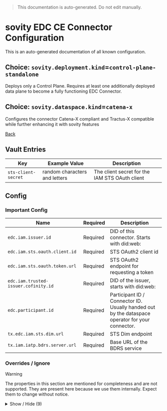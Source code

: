 > This documentation is auto-generated. Do not edit manually.

# sovity EDC CE Connector Configuration

This is an auto-generated documentation of all known configuration.

## Choice: `sovity.deployment.kind`=`control-plane-standalone`

Deploys only a Control Plane. Requires at least one additionally deployed data plane to become a fully functioning EDC Connector.

## Choice: `sovity.dataspace.kind`=`catena-x`

Configures the connector Catena-X compliant and Tractus-X compatible while further enhancing it with sovity features

[Back](../README.md)

## Vault Entries

| Key                 | Example Value                 | Description                                    |
|---------------------|-------------------------------|------------------------------------------------|
| `sts-client-secret` | random characters and letters | The client secret for the IAM STS OAuth client |


## Config

### Important Config

| Name                                 | Required | Description                                                                                     |
|--------------------------------------|----------|-------------------------------------------------------------------------------------------------|
| `edc.iam.issuer.id`                  | Required | DID of this connector. Starts with did:web:                                                     |
| `edc.iam.sts.oauth.client.id`        | Required | STS OAuth2 client id                                                                            |
| `edc.iam.sts.oauth.token.url`        | Required | STS OAuth2 endpoint for requesting a token                                                      |
| `edc.iam.trusted-issuer.cofinity.id` | Required | DID of the issuer, starts with did:web:                                                         |
| `edc.participant.id`                 | Required | Participant ID / Connector ID. Usually handed out by the dataspace operator for your connector. |
| `tx.edc.iam.sts.dim.url`             | Required | STS Dim endpoint                                                                                |
| `tx.iam.iatp.bdrs.server.url`        | Required | Base URL of the BDRS service                                                                    |


### Overrides / Ignore

> [!WARNING]
> The properties in this section are mentioned for completeness and are not supported.
> They are present here because we use them internally.
> Expect them to change without notice.

<details><summary>Show / Hide (9)</summary>

| Name                                                           | Required                                       | Description                                                                                                                                                                                                                                                                                                                                                                                                                                                                                                                   |
|----------------------------------------------------------------|------------------------------------------------|-------------------------------------------------------------------------------------------------------------------------------------------------------------------------------------------------------------------------------------------------------------------------------------------------------------------------------------------------------------------------------------------------------------------------------------------------------------------------------------------------------------------------------|
| `edc.iam.sts.oauth.client.secret.alias`                        | Defaults to `sts-client-secret`                | Vault alias for the STS oauth client secret                                                                                                                                                                                                                                                                                                                                                                                                                                                                                   |
| `sovity.edc.ui.features.add.BUSINESS_PARTNER_GROUP_MANAGEMENT` | Defaults to `true`                             | Filled out wildcard property `sovity.edc.ui.features.add.*` with value `BUSINESS_PARTNER_GROUP_MANAGEMENT`. Set to `true` to individually enable the given EDC UI Feature. Not all given available values are supported by the Community Edition.<br><br>Available values for the asterisk:<br> * `CONNECTOR_LIMITS`<br> * `OPEN_SOURCE_MARKETING`<br> * `EE_BASIC_MARKETING`<br> * `CATENA_POLICIES`<br> * `SOVITY_POLICIES`<br> * `SPHINX_POLICIES`<br> * `SPHINX_ASSET_METADATA`<br> * `BUSINESS_PARTNER_GROUP_MANAGEMENT` |
| `sovity.edc.ui.features.add.CATENA_POLICIES`                   | Defaults to `true`                             | Filled out wildcard property `sovity.edc.ui.features.add.*` with value `CATENA_POLICIES`. Set to `true` to individually enable the given EDC UI Feature. Not all given available values are supported by the Community Edition.<br><br>Available values for the asterisk:<br> * `CONNECTOR_LIMITS`<br> * `OPEN_SOURCE_MARKETING`<br> * `EE_BASIC_MARKETING`<br> * `CATENA_POLICIES`<br> * `SOVITY_POLICIES`<br> * `SPHINX_POLICIES`<br> * `SPHINX_ASSET_METADATA`<br> * `BUSINESS_PARTNER_GROUP_MANAGEMENT`                   |
| `tx.edc.iam.iatp.default-scopes.governance.alias`              | Defaults to `org.eclipse.tractusx.vc.type`     | The alias of the scope 'governance'                                                                                                                                                                                                                                                                                                                                                                                                                                                                                           |
| `tx.edc.iam.iatp.default-scopes.governance.operation`          | Defaults to `read`                             | The operation of the scope 'governance' e.g. 'read'                                                                                                                                                                                                                                                                                                                                                                                                                                                                           |
| `tx.edc.iam.iatp.default-scopes.governance.type`               | Defaults to `DataExchangeGovernanceCredential` | The credential type of the scope 'governance'                                                                                                                                                                                                                                                                                                                                                                                                                                                                                 |
| `tx.edc.iam.iatp.default-scopes.membership.alias`              | Defaults to `org.eclipse.tractusx.vc.type`     | The alias of the scope 'membership'                                                                                                                                                                                                                                                                                                                                                                                                                                                                                           |
| `tx.edc.iam.iatp.default-scopes.membership.operation`          | Defaults to `read`                             | The operation of the scope 'membership' e.g. 'read'                                                                                                                                                                                                                                                                                                                                                                                                                                                                           |
| `tx.edc.iam.iatp.default-scopes.membership.type`               | Defaults to `MembershipCredential`             | The credential type of the scope 'membership'                                                                                                                                                                                                                                                                                                                                                                                                                                                                                 |


</details>

